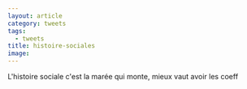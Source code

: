 ```yaml
---
layout: article
category: tweets
tags:
  - tweets
title: histoire-sociales
image:
---
```


L'histoire sociale c'est la marée qui monte, mieux vaut avoir les coeff